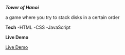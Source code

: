 ***Tower of Hanoi***

a game where you try to stack disks in a certain order

**Tech**
-HTML 
-CSS 
-JavaScript

**Live Demo**

[Live Demo](https://clue355.github.io/tower_of_hanoi/)
